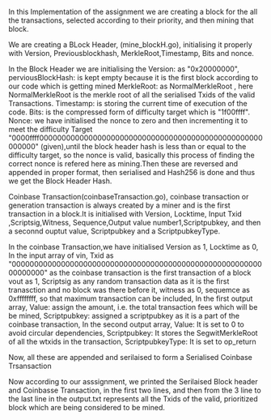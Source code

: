 In this Implementation of the assignment we are creating a block for the all the transactions, selected according to their priority, and then mining that block.

We are creating a BLock Header, (mine_blockH.go), initialising it properly with Version, Previousblockhash, MerkleRoot,Timestamp, Bits and nonce.

In the Block Header we are initialising the 
Version: as "0x20000000",
perviousBlockHash: is kept empty because it is the first block according to our code which is getting mined
MerkleRoot: as NormalMerkleRoot , here NormalMerkleRoot is the merkle root of all the serialised Txids of the valid Transactions.
Timestamp: is storing the current time of execution of the code.
Bits: is the compressed form of difficulty target which is "1f00ffff".
Nonce: we have initialised the nonce to zero and then incrementing it to meet the difficulty Target "0000ffff00000000000000000000000000000000000000000000000000000000" (given),until the block header hash is less than or equal to the difficulty target, so the nonce is valid, basically this process of finding the correct nonce is refered here as mining.Then these are reversed and appended in proper format, then serialised and Hash256 is done and thus we get the Block Header Hash.

Coinbase Transaction(coinbaseTransaction.go), coinbase transaction or generation transaction is always created by a miner and is the first transaction in a block.It is initialised with Version, Locktime, Input Txid ,Scriptsig,Witness, Sequence,Output value number1,Scriptpubkey, and then a seconnd ouptut value, Scriptpubkey and a ScriptpubkeyType.

In the coinbase Transaction,we have initialised
Version as 1,
Locktime as 0,
In the input array of vin,
    Txid as "0000000000000000000000000000000000000000000000000000000000000000" as the coinbase transaction is the first transaction of a block
    vout as 1,
    Scriptsig as any random transaction data as it is the first tranasction and no block was there before it,
    witness as 0,
    sequemce as 0xffffffff, so that maximum transaction can be included,
In the first output array,
    Value: assign the amount, i.e. the total transaction fees which will be be mined,
    Scriptpubkey: assigned a scriptpubkey as it is a part of the coinbase transaction,
In the second output array,
    Value: It is set to 0 to avoid circular dependencies,
    Scriptpubkey: It stores the SegwitMerkleRoot of all the wtxids in the transaction,
    ScriptpubkeyType: It is set to op_return

Now, all these are appended and serilaised to form a Serialised Coinbase Trsansaction

Now according to our asssignment, we printed the Serilaised Block header and Coinbasse Transaction, in the first two lines, and then from the 3 line to the last line in the output.txt represents all the Txids of the valid, prioritized block which are being considered to be mined. 

